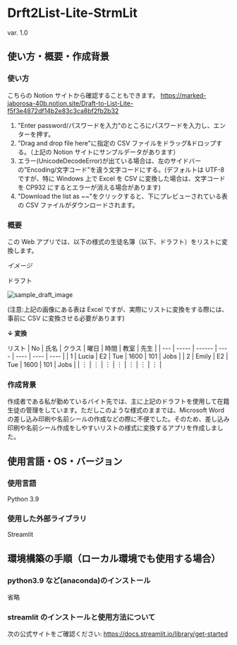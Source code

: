 # Drft2List-Lite-StrmLit

var. 1.0

## 使い方・概要・作成背景

### 使い方

こちらの Notion サイトから確認することもできます。
https://marked-jaborosa-40b.notion.site/Draft-to-List-Lite-f5f3e4872df14b2e83c3ca8bf2fb2b32

1. "Enter password/パスワードを入力"のところにパスワードを入力し、エンターを押す。
2. "Drag and drop file here"に指定の CSV ファイルをドラッグ&ドロップする。（上記の Notion サイトにサンプルデータがあります）
3. エラー(UnicodeDecodeError)が出ている場合は、左のサイドバーの"Encoding/文字コード"を違う文字コードにする。(デフォルトは UTF-8 ですが、特に Windows 上で Excel を CSV に変換した場合は、文字コードを CP932 にするとエラーが消える場合があります)
4. "Download the list as ~~"をクリックすると、下にプレビューされている表の CSV ファイルがダウンロードされます。

### 概要

この Web アプリでは、以下の様式の生徒名簿（以下、ドラフト）をリストに変換します。

_イメージ_

ドラフト

![sample_draft_image](https://github.com/3centi/Drft2List-Lite-StrmLit/assets/104761003/d25d1dc7-d34d-4538-82a4-2fcc659617cd)

(注意:上記の画像にある表は Excel ですが、実際にリストに変換をする際には、事前に CSV に変換させる必要があります)

**↓ 変換**

リスト
| No | 氏名 | クラス | 曜日 | 時間 | 教室 | 先生 |
| --- | ----- | ------ | ---- | ---- | ---- | ---- |
| 1 | Lucia | E2 | Tue | 1600 | 101 | Jobs |
| 2 | Emily | E2 | Tue | 1600 | 101 | Jobs |
| ︙ | ︙ | ︙ | ︙ | ︙ | ︙ | ︙ |

### 作成背景

作成者である私が勤めているバイト先では、主に上記のドラフトを使用して在籍生徒の管理をしています。ただしこのような様式のままでは、Microsoft Word の差し込み印刷や名前シールの作成などの際に不便でした。そのため、差し込み印刷や名前シール作成をしやすいリストの様式に変換するアプリを作成しました。

## 使用言語・OS・バージョン

### 使用言語

Python 3.9

### 使用した外部ライブラリ

Streamlit

## 環境構築の手順（ローカル環境でも使用する場合）

### python3.9 など(anaconda)のインストール

省略

### streamlit のインストールと使用方法について

次の公式サイトをご確認ください:
https://docs.streamlit.io/library/get-started
